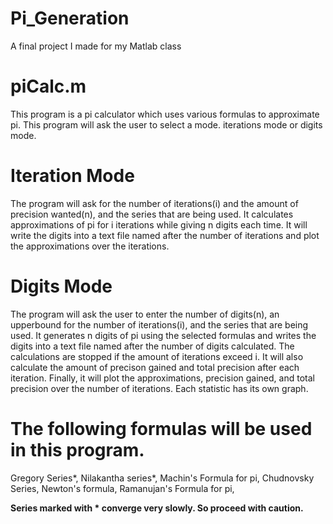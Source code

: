 # Pi_Generation
A final project I made for my Matlab class

# piCalc.m
This program is a pi calculator which uses various formulas to
approximate pi.
This program will ask the user to select a mode.
iterations mode or digits mode.

# Iteration Mode
The program will ask for the number of iterations(i) and the amount of
precision wanted(n), and the series that are being used. It calculates 
approximations of pi for i iterations while giving n digits each time. 
It will write the digits into a text file named after the number of 
iterations and  plot the approximations over the iterations. 

# Digits Mode
The program will ask the user to enter the number of digits(n), an 
upperbound for the number of iterations(i), and the series that are 
being used. It generates n digits of pi using the selected formulas and
writes the digits into a text file named after the number of digits
calculated. The calculations are stopped if the amount of iterations 
exceed i.
It will also calculate the amount of precison gained and total precision
after each iteration. 
Finally, it will plot the approximations, precision gained, and total
precision over the number of iterations. Each statistic has its own graph. 

# The following formulas will be used in this program.
Gregory Series*,
Nilakantha series*,
Machin's Formula for pi,
Chudnovsky Series,
Newton's formula,
Ramanujan's Formula for pi,

**Series marked with * converge very slowly. So proceed with caution.**
